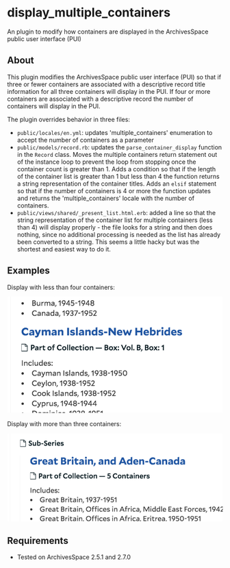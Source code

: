 # display_multiple_containers

An plugin to modify how containers are displayed in the ArchivesSpace public user interface (PUI)

## About

This plugin modifies the ArchivesSpace public user interface (PUI) so that if three or fewer containers are associated with a descriptive record title information for all three containers will display in the PUI. If four or more containers are associated with a descriptive record the number of containers will display in the PUI.

The plugin overrides behavior in three files:
* `public/locales/en.yml`: updates 'multiple_containers' enumeration to accept the number of containers as a parameter
* `public/models/record.rb`: updates the `parse_container_display` function in the `Record` class. Moves the multiple containers return statement out of the instance loop to prevent the loop from stopping once the container count is greater than 1. Adds a condition so that if the length of the container list is greater than 1 but less than 4 the function returns a string representation of the container titles. Adds an `elsif` statement so that if the number of containers is 4 or more the function updates and returns the 'multiple_containers' locale with the number of containers.
* `public/views/shared/_present_list.html.erb`: added a line so that the string representation of the container list for multiple containers (less than 4) will display properly - the file looks for a string and then does nothing, since no additional processing is needed as the list has already been converted to a string. This seems a little hacky but was the shortest and easiest way to do it.

## Examples

Display with less than four containers:

![Less than 4](less_than_4.png)


Display with more than three containers:

![More than 3](more_than_3.png)

## Requirements

* Tested on ArchivesSpace 2.5.1 and 2.7.0